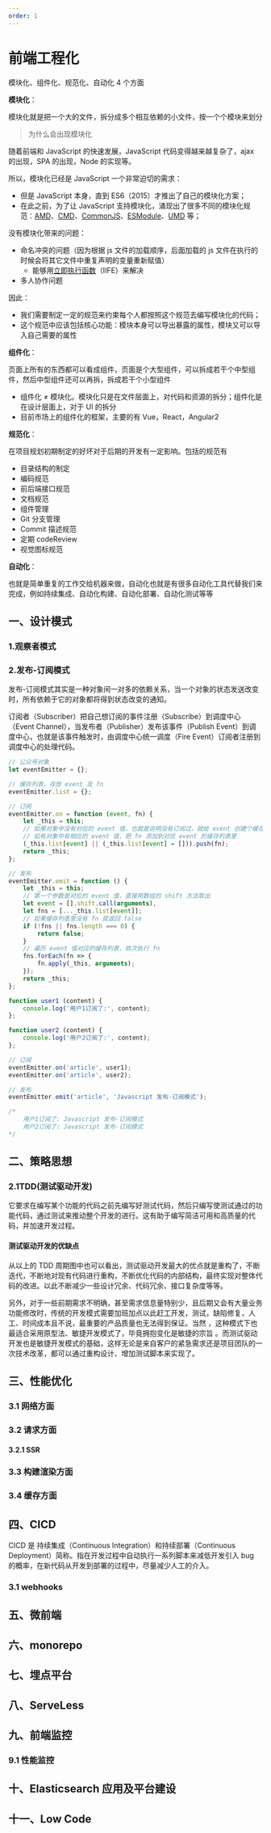 ```yaml
---
order: 1
---
```


# 前端工程化

模块化、组件化、规范化、自动化 4 个方面

**模块化**：

模块化就是把一个大的文件，拆分成多个相互依赖的小文件，按一个个模块来划分

> 为什么会出现模块化

随着前端和 JavaScript 的快速发展，JavaScript 代码变得越来越复杂了，ajax 的出现，SPA 的出现，Node 的实现等。

所以，模块化已经是 JavaScript 一个非常迫切的需求：

- 但是 JavaScript 本身，直到 ES6（2015）才推出了自己的模块化方案；
- 在此之前，为了让 JavaScript 支持模块化，涌现出了很多不同的模块化规范：[AMD](/big-frontend/前端/javascript#10amd-规范)、[CMD](/big-frontend/后端/node#15-cmd-规范)、[CommonJS](/big-frontend/后端/node)、[ESModule](/big-frontend/前端/typescript#31-esmodule)、[UMD](/big-frontend/前端/javascript#11umd-规范) 等；

没有模块化带来的问题：

- 命名冲突的问题（因为根据 js 文件的加载顺序，后面加载的 js 文件在执行的时候会将其它文件中重复声明的变量重新赋值）
  - 能够用[立即执行函数](/big-frontend/前端/javascript#3立即执行函数)（IIFE）来解决
- 多人协作问题

因此：

- 我们需要制定一定的规范来约束每个人都按照这个规范去编写模块化的代码；
- 这个规范中应该包括核心功能：模块本身可以导出暴露的属性，模块又可以导入自己需要的属性

**组件化**：

页面上所有的东西都可以看成组件，页面是个大型组件，可以拆成若干个中型组件，然后中型组件还可以再拆，拆成若干个小型组件

- 组件化 ≠ 模块化。模块化只是在文件层面上，对代码和资源的拆分；组件化是在设计层面上，对于 UI 的拆分
- 目前市场上的组件化的框架，主要的有 Vue，React，Angular2

**规范化**：

在项目规划初期制定的好坏对于后期的开发有一定影响。包括的规范有

- 目录结构的制定
- 编码规范
- 前后端接口规范
- 文档规范
- 组件管理
- Git 分支管理
- Commit 描述规范
- 定期 codeReview
- 视觉图标规范

**自动化**：

也就是简单重复的工作交给机器来做，自动化也就是有很多自动化工具代替我们来完成，例如持续集成、自动化构建、自动化部署、自动化测试等等

## 一、设计模式

### 1.观察者模式

### 2.发布-订阅模式

发布-订阅模式其实是一种对象间一对多的依赖关系，当一个对象的状态发送改变时，所有依赖于它的对象都将得到状态改变的通知。

订阅者（Subscriber）把自己想订阅的事件注册（Subscribe）到调度中心（Event Channel），当发布者（Publisher）发布该事件（Publish Event）到调度中心，也就是该事件触发时，由调度中心统一调度（Fire Event）订阅者注册到调度中心的处理代码。

```javascript
// 公众号对象
let eventEmitter = {};

// 缓存列表，存放 event 及 fn
eventEmitter.list = {};

// 订阅
eventEmitter.on = function (event, fn) {
    let _this = this;
    // 如果对象中没有对应的 event 值，也就是说明没有订阅过，就给 event 创建个缓存列表
    // 如有对象中有相应的 event 值，把 fn 添加到对应 event 的缓存列表里
    (_this.list[event] || (_this.list[event] = [])).push(fn);
    return _this;
};

// 发布
eventEmitter.emit = function () {
    let _this = this;
    // 第一个参数是对应的 event 值，直接用数组的 shift 方法取出
    let event = [].shift.call(arguments),
    let fns = [..._this.list[event]];
    // 如果缓存列表里没有 fn 就返回 false
    if (!fns || fns.length === 0) {
        return false;
    }
    // 遍历 event 值对应的缓存列表，依次执行 fn
    fns.forEach(fn => {
        fn.apply(_this, arguments);
    });
    return _this;
};

function user1 (content) {
    console.log('用户1订阅了:', content);
};

function user2 (content) {
    console.log('用户2订阅了:', content);
};

// 订阅
eventEmitter.on('article', user1);
eventEmitter.on('article', user2);

// 发布
eventEmitter.emit('article', 'Javascript 发布-订阅模式');

/*
    用户1订阅了: Javascript 发布-订阅模式
    用户2订阅了: Javascript 发布-订阅模式
*/

```

## 二、策略思想

### 2.1TDD(测试驱动开发)

它要求在编写某个功能的代码之前先编写好测试代码，然后只编写使测试通过的功能代码，通过测试来推动整个开发的进行。这有助于编写简洁可用和高质量的代码，并加速开发过程。

#### 测试驱动开发的优缺点

从以上的 TDD 周期图中也可以看出，测试驱动开发最大的优点就是重构了，不断迭代，不断地对现有代码进行重构，不断优化代码的内部结构，最终实现对整体代码的改进。以此不断减少一些设计冗余、代码冗余、接口复杂度等等。

另外，对于一些前期需求不明确，甚至需求信息量特别少，且后期又会有大量业务功能修改时，传统的开发模式需要加班加点以此赶工开发，测试，缺陷修复，人工、时间成本且不说，最重要的产品质量也无法得到保证。当然 ，这种模式下也最适合采用原型法、敏捷开发模式了，毕竟拥抱变化是敏捷的宗旨 。而测试驱动开发也是敏捷开发模式的基础，这样无论是来自客户的紧急需求还是项目团队的一次技术改革，都可以通过重构设计、增加测试脚本来实现了。

## 三、性能优化

### 3.1 网络方面

### 3.2 请求方面

#### 3.2.1 SSR

### 3.3 构建渲染方面

### 3.4 缓存方面

## 四、CICD

CICD 是 持续集成（Continuous Integration）和持续部署（Continuous Deployment）简称。指在开发过程中自动执行一系列脚本来减低开发引入 bug 的概率，在新代码从开发到部署的过程中，尽量减少人工的介入。

### 3.1 webhooks

## 五、微前端

## 六、monorepo

## 七、埋点平台

## 八、ServeLess

## 九、前端监控

### 9.1 性能监控

## 十、Elasticsearch 应用及平台建设

## 十一、Low Code
